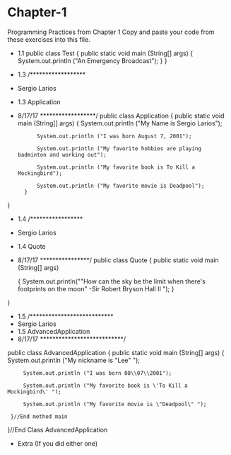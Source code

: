 # Chapter-1
Programming Practices from Chapter 1
Copy and paste your code from these exercises into this file.

* 1.1
public class Test
{
  public static void main (String[] args)
  {
    System.out.println ("An Emergency Broadcast");
  }
}


* 1.3
/******************
 * Sergio Larios
 * 1.3 Application
 * 8/17/17
 ******************/
 public class Application
 {
     public static void main (String[] args)
         {
             System.out.println ("My Name is Sergio Larios");
             
             System.out.println ("I was born August 7, 2001");
             
             System.out.println ("My favorite hobbies are playing badminton and working out");
             
             System.out.println ("My favorite book is To Kill a Mockingbird");
             
             System.out.println ("My favorite movie is Deadpool");
         }
 }

* 1.4
/*****************
 * Sergio Larios
 * 1.4 Quote
 * 8/17/17
 ****************/
 public class Quote
 {
     public static void main (String[] args)
     
     {
         System.out.println("\"How can the sky be the limit when there's footprints on the moon\" -Sir Robert Bryson Hall II ");
     }
     
 }

* 1.5
/***************************
 * Sergio Larios
 * 1.5 AdvancedApplication
 * 8/17/17
 ***************************/
 
 public class AdvancedApplication
 {
     public static void main (String[] args)
     {
         System.out.println ("My nickname is \"Lee\" ");

         System.out.println ("I was born 08\\07\\2001");
         
         System.out.println ("My favorite book is \'To Kill a Mockingbird\' ");
         
         System.out.println ("My favorite movie is \"Deadpool\" ");
         
     }//End method main
     
 }//End Class AdvancedApplication

* Extra (If you did either one)
